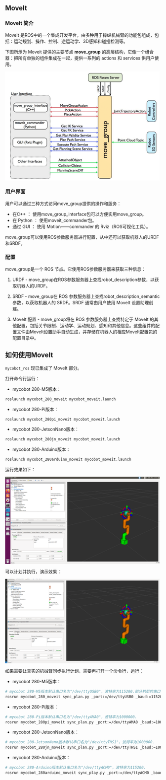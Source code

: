 ## MoveIt

### MoveIt 简介

MoveIt 是ROS中的一个集成开发平台，由多种用于操纵机械臂的功能包组成，包括：运动规划、操作、控制、逆运动学、3D感知和碰撞检测等。

下图所示为 Moveit 提供的主要节点 **move_group** 的高层结构，它像一个组合器：把所有单独的组件集成在一起，提供一系列的 actions 和 services 供用户使用。

<img src =../../../../../resources/3-FunctionsAndApplications/6.developmentGuide/ROS/ROS1/moveit/moveit-1.png
width ="500"  align = "center">

### 用户界面
用户可以通过三种方式访问move_group提供的操作和服务：

* 在C++ ： 使用move_group_interface包可以方便实用move_group。
* 在 Python ： 使用moveit_commander包。
* 通过 GUI ： 使用 Motion——commander 的 Rviz（ROS可视化工具）。

move_group可以使用ROS参数服务器进行配置，从中还可以获取机器人的URDF和SRDF。

###  配置
move_group是一个 ROS 节点。它使用ROS参数服务器来获取三种信息：

1. URDF - move_group在ROS参数服务器上查找robot_description参数，以获取机器人的URDF。

2. SRDF - move_group在 ROS 参数服务器上查找robot_description_semantic参数，以获取机器人的 SRDF。SRDF 通常由用户使用 MoveIt 设置助理创建。

3. MoveIt 配置 - move_group将在 ROS 参数服务器上查找特定于 MoveIt 的其他配置，包括关节限制、运动学、运动规划、感知和其他信息。这些组件的配置文件由MoveIt设置助手自动生成，并存储在机器人的相应MoveIt配置包的配置目录中。

## 如何使用MoveIt

`mycobot_ros` 现已集成了 MoveIt 部分。

打开命令行运行：
- mycobot 280-M5版本：
  
```bash
roslaunch mycobot_280_moveit mycobot_moveit.launch
```

- mycobot 280-Pi版本：
  
```bash
roslaunch mycobot_280pi_moveit mycobot_moveit.launch
```

- mycobot 280-JetsonNano版本：

```bash
roslaunch mycobot_280jn_moveit mycobot_moveit.launch
```

- mycobot 280-Arduino版本：

```bash
roslaunch mycobot_280arduino_moveit mycobot_moveit.launch
```


运行效果如下：  

<img src =../../../../../resources/3-FunctionsAndApplications/6.developmentGuide/ROS/ROS1/moveit/moveit-2.png
width ="500"  align = "center">

可以计划并执行，演示效果：

<img src =../../../../../resources/3-FunctionsAndApplications/6.developmentGuide/ROS/ROS1/moveit/moveit-3.gif
width ="500"  align = "center">

如果需要让真实的机械臂同步执行计划，需要再打开一个命令行，运行：
- mycobot 280-M5版本：
  
```bash
# mycobot 280-M5版本默认串口名为"/dev/ttyUSB0"，波特率为115200.部分机型的串口名为 "dev/ttyACM0",若默认串口名发生错误，可将串口名改为"/dev/ttyACM0".
rosrun mycobot_280_moveit sync_plan.py _port:=/dev/ttyUSB0 _baud:=115200
```
- mycobot 280-Pi版本：
  
```bash
# mycobot 280-Pi版本默认串口名为"/dev/ttyAMA0"，波特率为1000000.
rosrun mycobot_280pi_moveit sync_plan.py _port:=/dev/ttyAMA0 _baud:=1000000
```

- mycobot 280-JetsonNano版本：

```bash
# mycobot 280-JetsonNano版本默认串口名为"/dev/ttyTHS1"，波特率为1000000.
rosrun mycobot_280jn_moveit sync_plan.py _port:=/dev/ttyTHS1 _baud:=1000000
```

- mycobot 280-Arduino版本：

```bash
# mycobot 280-Arduino版本默认串口名为"/dev/ttyACM0"，波特率为115200.
rosrun mycobot_280arduino_moveit sync_play.py _port:=/dev/ttyACM0 _baud:=115200
```